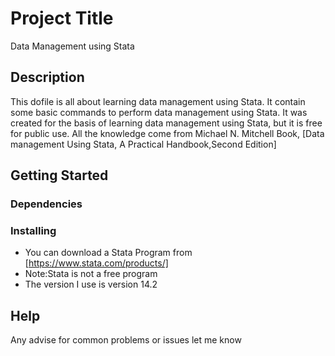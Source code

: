 # Project Title

Data Management using Stata

## Description

This dofile is all about learning data management using Stata. It contain some basic commands to perform data management using Stata. It was created for the basis of learning data management using Stata, but it is free for public use. All the knowledge come from Michael N. Mitchell Book, [Data management Using Stata, A Practical Handbook,Second Edition]

## Getting Started

### Dependencies

### Installing

* You can download a Stata Program from [https://www.stata.com/products/]
* Note:Stata is not a free program
* The version I use is version 14.2

## Help

Any advise for common problems or issues let me know
```

